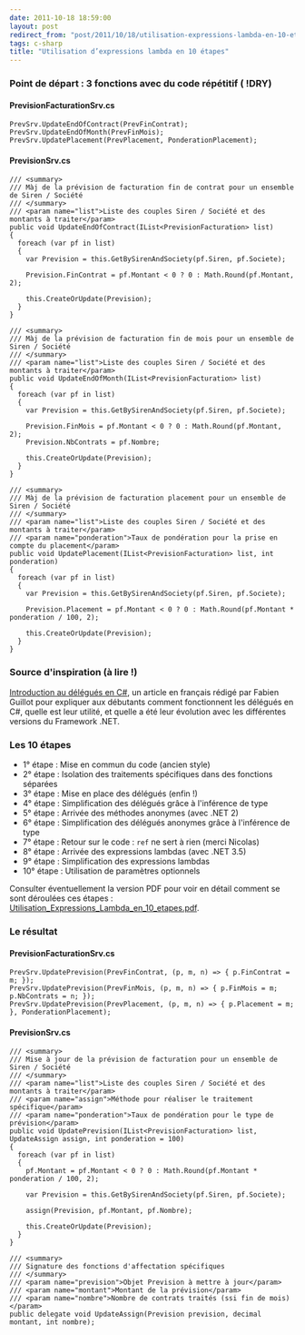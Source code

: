 ```yaml
---
date: 2011-10-18 18:59:00
layout: post
redirect_from: "post/2011/10/18/utilisation-expressions-lambda-en-10-etapes"
tags: c-sharp
title: "Utilisation d’expressions lambda en 10 étapes"
---
```


### Point de départ : 3 fonctions avec du code répétitif ( !DRY)

#### PrevisionFacturationSrv.cs

```
PrevSrv.UpdateEndOfContract(PrevFinContrat);
PrevSrv.UpdateEndOfMonth(PrevFinMois);
PrevSrv.UpdatePlacement(PrevPlacement, PonderationPlacement);
```

#### PrevisionSrv.cs

```
/// <summary>
/// Màj de la prévision de facturation fin de contrat pour un ensemble de Siren / Société
/// </summary>
/// <param name="list">Liste des couples Siren / Société et des montants à traiter</param>
public void UpdateEndOfContract(IList<PrevisionFacturation> list)
{
  foreach (var pf in list)
  {
    var Prevision = this.GetBySirenAndSociety(pf.Siren, pf.Societe);

    Prevision.FinContrat = pf.Montant < 0 ? 0 : Math.Round(pf.Montant, 2);

    this.CreateOrUpdate(Prevision);
  }
}

/// <summary>
/// Màj de la prévision de facturation fin de mois pour un ensemble de Siren / Société
/// </summary>
/// <param name="list">Liste des couples Siren / Société et des montants à traiter</param>
public void UpdateEndOfMonth(IList<PrevisionFacturation> list)
{
  foreach (var pf in list)
  {
    var Prevision = this.GetBySirenAndSociety(pf.Siren, pf.Societe);

    Prevision.FinMois = pf.Montant < 0 ? 0 : Math.Round(pf.Montant, 2);
    Prevision.NbContrats = pf.Nombre;

    this.CreateOrUpdate(Prevision);
  }
}

/// <summary>
/// Màj de la prévision de facturation placement pour un ensemble de Siren / Société
/// </summary>
/// <param name="list">Liste des couples Siren / Société et des montants à traiter</param>
/// <param name="ponderation">Taux de pondération pour la prise en compte du placement</param>
public void UpdatePlacement(IList<PrevisionFacturation> list, int ponderation)
{
  foreach (var pf in list)
  {
    var Prevision = this.GetBySirenAndSociety(pf.Siren, pf.Societe);

    Prevision.Placement = pf.Montant < 0 ? 0 : Math.Round(pf.Montant * ponderation / 100, 2);

    this.CreateOrUpdate(Prevision);
  }
}
```

### Source d'inspiration (à lire !)

[Introduction au délégués en C#](http://fguillot.developpez.com/cours/dotnet/introduction-delegates-csharp/), un article en français rédigé
par Fabien Guillot pour expliquer aux débutants comment fonctionnent les
délégués en C#, quelle est leur utilité, et quelle a été leur évolution avec
les différentes versions du Framework .NET.

### Les 10 étapes

* 1° étape : Mise en commun du code (ancien style)
* 2° étape : Isolation des traitements spécifiques dans des fonctions
séparées
* 3° étape : Mise en place des délégués (enfin !)
* 4° étape : Simplification des délégués grâce à l'inférence de
type
* 5° étape : Arrivée des méthodes anonymes (avec .NET 2)
* 6° étape : Simplification des délégués anonymes grâce à l'inférence de
type
* 7° étape : Retour sur le code : `ref` ne sert à rien
(merci Nicolas)
* 8° étape : Arrivée des expressions lambdas (avec .NET 3.5)
* 9° étape : Simplification des expressions lambdas
* 10° étape : Utilisation de paramètres optionnels

Consulter éventuellement la version PDF pour voir en détail comment se sont
déroulées ces étapes : [Utilisation_Expressions_Lambda_en_10_etapes.pdf](http://bit.ly/qsAcx1).

### Le résultat

#### PrevisionFacturationSrv.cs

```
PrevSrv.UpdatePrevision(PrevFinContrat, (p, m, n) => { p.FinContrat = m; });
PrevSrv.UpdatePrevision(PrevFinMois, (p, m, n) => { p.FinMois = m; p.NbContrats = n; });
PrevSrv.UpdatePrevision(PrevPlacement, (p, m, n) => { p.Placement = m; }, PonderationPlacement);
```

#### PrevisionSrv.cs

```
/// <summary>
/// Mise à jour de la prévision de facturation pour un ensemble de Siren / Société
/// </summary>
/// <param name="list">Liste des couples Siren / Société et des montants à traiter</param>
/// <param name="assign">Méthode pour réaliser le traitement spécifique</param>
/// <param name="ponderation">Taux de pondération pour le type de prévision</param>
public void UpdatePrevision(IList<PrevisionFacturation> list, UpdateAssign assign, int ponderation = 100)
{
  foreach (var pf in list)
  {
    pf.Montant = pf.Montant < 0 ? 0 : Math.Round(pf.Montant * ponderation / 100, 2);

    var Prevision = this.GetBySirenAndSociety(pf.Siren, pf.Societe);

    assign(Prevision, pf.Montant, pf.Nombre);

    this.CreateOrUpdate(Prevision);
  }
}

/// <summary>
/// Signature des fonctions d'affectation spécifiques
/// </summary>
/// <param name="prevision">Objet Prevision à mettre à jour</param>
/// <param name="montant">Montant de la prévision</param>
/// <param name="nombre">Nombre de contrats traités (ssi fin de mois)</param>
public delegate void UpdateAssign(Prevision prevision, decimal montant, int nombre);
```
